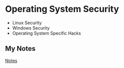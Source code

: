 # Operating System Security
- Linux Security
- Windows Security
- Operating System Specific Hacks
## My Notes
[Notes](mynotes/operating-system-security-notes.md)
